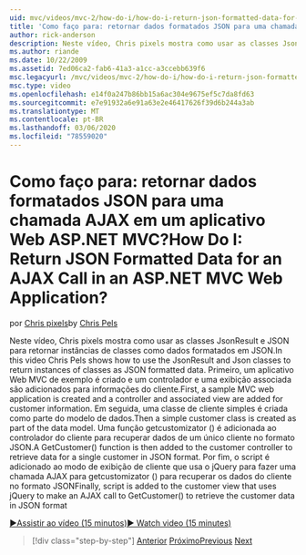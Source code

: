 ```yaml
---
uid: mvc/videos/mvc-2/how-do-i/how-do-i-return-json-formatted-data-for-an-ajax-call-in-an-aspnet-mvc-web-application
title: 'Como faço para: retornar dados formatados JSON para uma chamada AJAX em um aplicativo Web ASP.NET MVC? | Microsoft Docs'
author: rick-anderson
description: Neste vídeo, Chris pixels mostra como usar as classes JsonResult e JSON para retornar instâncias de classes como dados formatados em JSON. Primeiro, um exemplo de Web APL do MVC...
ms.author: riande
ms.date: 10/22/2009
ms.assetid: 7ed06ca2-fab6-41a3-a1cc-a3ccebb639f6
msc.legacyurl: /mvc/videos/mvc-2/how-do-i/how-do-i-return-json-formatted-data-for-an-ajax-call-in-an-aspnet-mvc-web-application
msc.type: video
ms.openlocfilehash: e14f0a247b86bb15a6ac304e9675ef5c7da8fd63
ms.sourcegitcommit: e7e91932a6e91a63e2e46417626f39d6b244a3ab
ms.translationtype: MT
ms.contentlocale: pt-BR
ms.lasthandoff: 03/06/2020
ms.locfileid: "78559020"
---
```

# <a name="how-do-i-return-json-formatted-data-for-an-ajax-call-in-an-aspnet-mvc-web-application"></a><span data-ttu-id="b8e03-105">Como faço para: retornar dados formatados JSON para uma chamada AJAX em um aplicativo Web ASP.NET MVC?</span><span class="sxs-lookup"><span data-stu-id="b8e03-105">How Do I: Return JSON Formatted Data for an AJAX Call in an ASP.NET MVC Web Application?</span></span>

<span data-ttu-id="b8e03-106">por [Chris pixels](https://twitter.com/chrispels)</span><span class="sxs-lookup"><span data-stu-id="b8e03-106">by [Chris Pels](https://twitter.com/chrispels)</span></span>

<span data-ttu-id="b8e03-107">Neste vídeo, Chris pixels mostra como usar as classes JsonResult e JSON para retornar instâncias de classes como dados formatados em JSON.</span><span class="sxs-lookup"><span data-stu-id="b8e03-107">In this video Chris Pels shows how to use the JsonResult and Json classes to return instances of classes as JSON formatted data.</span></span> <span data-ttu-id="b8e03-108">Primeiro, um aplicativo Web MVC de exemplo é criado e um controlador e uma exibição associada são adicionados para informações do cliente.</span><span class="sxs-lookup"><span data-stu-id="b8e03-108">First, a sample MVC web application is created and a controller and associated view are added for customer information.</span></span> <span data-ttu-id="b8e03-109">Em seguida, uma classe de cliente simples é criada como parte do modelo de dados.</span><span class="sxs-lookup"><span data-stu-id="b8e03-109">Then a simple customer class is created as part of the data model.</span></span> <span data-ttu-id="b8e03-110">Uma função getcustomizator () é adicionada ao controlador do cliente para recuperar dados de um único cliente no formato JSON.</span><span class="sxs-lookup"><span data-stu-id="b8e03-110">A GetCustomer() function is then added to the customer controller to retrieve data for a single customer in JSON format.</span></span> <span data-ttu-id="b8e03-111">Por fim, o script é adicionado ao modo de exibição de cliente que usa o jQuery para fazer uma chamada AJAX para getcustomizator () para recuperar os dados do cliente no formato JSON</span><span class="sxs-lookup"><span data-stu-id="b8e03-111">Finally, script is added to the customer view that uses jQuery to make an AJAX call to GetCustomer() to retrieve the customer data in JSON format</span></span>

[<span data-ttu-id="b8e03-112">&#9654;Assistir ao vídeo (15 minutos)</span><span class="sxs-lookup"><span data-stu-id="b8e03-112">&#9654; Watch video (15 minutes)</span></span>](https://channel9.msdn.com/Blogs/ASP-NET-Site-Videos/how-do-i-return-json-formatted-data-for-an-ajax-call-in-an-aspnet-mvc-web-application)

> [!div class="step-by-step"]
> <span data-ttu-id="b8e03-113">[Anterior](aspnet-mvc-how-10-minute-technical-video-for-developers.md)
> [Próximo](how-do-i-work-with-data-in-aspnet-mvc-partial-views.md)</span><span class="sxs-lookup"><span data-stu-id="b8e03-113">[Previous](aspnet-mvc-how-10-minute-technical-video-for-developers.md)
[Next](how-do-i-work-with-data-in-aspnet-mvc-partial-views.md)</span></span>
